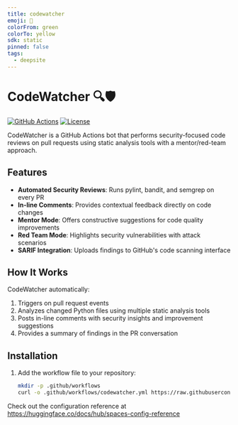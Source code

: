 ```yaml
---
title: codewatcher
emoji: 🐳
colorFrom: green
colorTo: yellow
sdk: static
pinned: false
tags:
  - deepsite
---
```


# CodeWatcher 🔍🛡️

[![GitHub Actions](https://github.com/your-org/CodeWatcher/workflows/CodeWatcher/badge.svg)](https://github.com/your-org/CodeWatcher/actions)
[![License](https://img.shields.io/badge/License-Apache%202.0-blue.svg)](https://opensource.org/licenses/Apache-2.0)

CodeWatcher is a GitHub Actions bot that performs security-focused code reviews on pull requests using static analysis tools with a mentor/red-team approach.

## Features

- **Automated Security Reviews**: Runs pylint, bandit, and semgrep on every PR
- **In-line Comments**: Provides contextual feedback directly on code changes
- **Mentor Mode**: Offers constructive suggestions for code quality improvements
- **Red Team Mode**: Highlights security vulnerabilities with attack scenarios
- **SARIF Integration**: Uploads findings to GitHub's code scanning interface

## How It Works

CodeWatcher automatically:
1. Triggers on pull request events
2. Analyzes changed Python files using multiple static analysis tools
3. Posts in-line comments with security insights and improvement suggestions
4. Provides a summary of findings in the PR conversation

## Installation

1. Add the workflow file to your repository:
   ```bash
   mkdir -p .github/workflows
   curl -o .github/workflows/codewatcher.yml https://raw.githubusercontent.com/your-org/CodeWatcher/main/.github/workflows/codewatcher.yml
   ```   

Check out the configuration reference at https://huggingface.co/docs/hub/spaces-config-reference